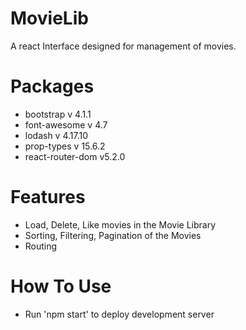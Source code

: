 # MovieLib

A react Interface designed for management of movies.

# Packages

- bootstrap v 4.1.1
- font-awesome v 4.7
- lodash v 4.17.10
- prop-types v 15.6.2
- react-router-dom v5.2.0

# Features

- Load, Delete, Like movies in the Movie Library
- Sorting, Filtering, Pagination of the Movies
- Routing

# How To Use

- Run 'npm start' to deploy development server
